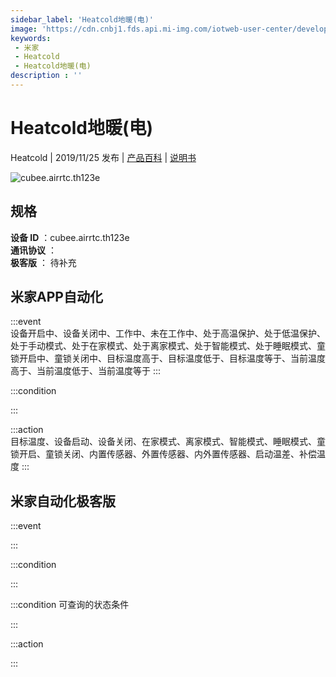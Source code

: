```yaml
---
sidebar_label: 'Heatcold地暖(电)'
image: 'https://cdn.cnbj1.fds.api.mi-img.com/iotweb-user-center/developer_1679070103109UhHcbdga.png?GalaxyAccessKeyId=AKVGLQWBOVIRQ3XLEW&Expires=9223372036854775807&Signature=ZamUSqfbthZTMPB1fFA0Pw028cE='
keywords: 
 - 米家
 - Heatcold
 - Heatcold地暖(电)
description : ''
---
```

# Heatcold地暖(电)

Heatcold | 2019/11/25 发布 | [产品百科](https://home.mi.com/webapp/content/baike/product/index.html?model=cubee.airrtc.th123e/) | [说明书](https://home.mi.com/views/introduction.html?model=cubee.airrtc.th123e&region=cn)

![cubee.airrtc.th123e](https://cdn.cnbj1.fds.api.mi-img.com/iotweb-user-center/developer_1679070103109UhHcbdga.png?GalaxyAccessKeyId=AKVGLQWBOVIRQ3XLEW&Expires=9223372036854775807&Signature=ZamUSqfbthZTMPB1fFA0Pw028cE=)

## 规格  
> 
**设备 ID** ：cubee.airrtc.th123e  
**通讯协议** ：  
**极客版**  ： 待补充 


## 米家APP自动化  

:::event  
设备开启中、设备关闭中、工作中、未在工作中、处于高温保护、处于低温保护、处于手动模式、处于在家模式、处于离家模式、处于智能模式、处于睡眠模式、童锁开启中、童锁关闭中、目标温度高于、目标温度低于、目标温度等于、当前温度高于、当前温度低于、当前温度等于
:::

:::condition  

:::

:::action   
目标温度、设备启动、设备关闭、在家模式、离家模式、智能模式、睡眠模式、童锁开启、童锁关闭、内置传感器、外置传感器、内外置传感器、启动温差、补偿温度
:::

## 米家自动化极客版  

:::event  

:::

:::condition  

:::

:::condition 可查询的状态条件  

:::

:::action  

:::

        

